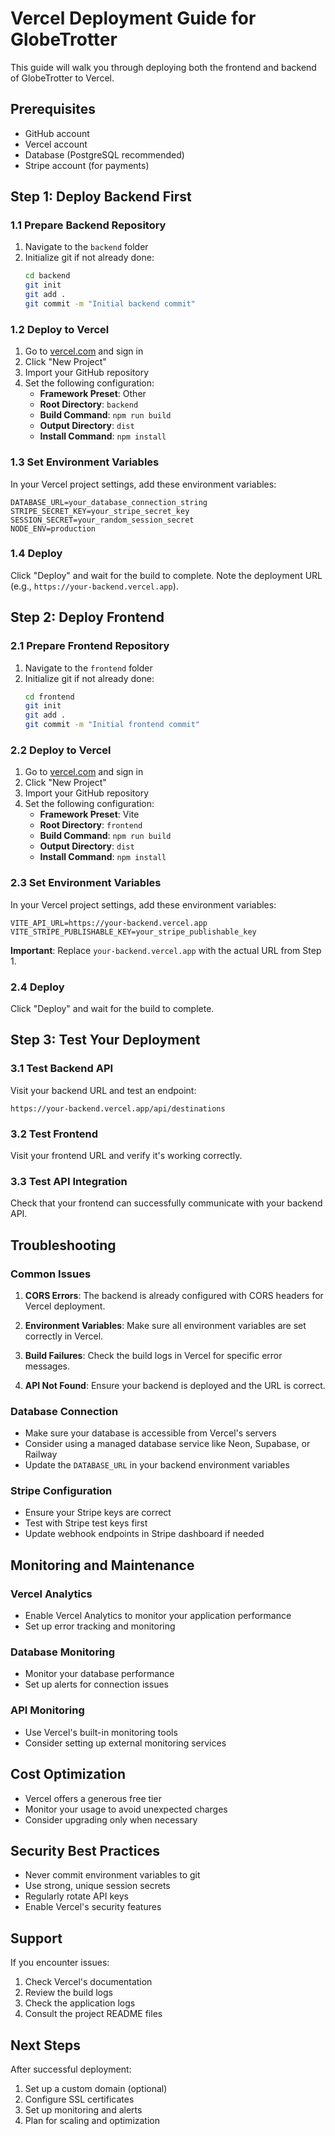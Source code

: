 # Vercel Deployment Guide for GlobeTrotter

This guide will walk you through deploying both the frontend and backend of GlobeTrotter to Vercel.

## Prerequisites

- GitHub account
- Vercel account
- Database (PostgreSQL recommended)
- Stripe account (for payments)

## Step 1: Deploy Backend First

### 1.1 Prepare Backend Repository
1. Navigate to the `backend` folder
2. Initialize git if not already done:
   ```bash
   cd backend
   git init
   git add .
   git commit -m "Initial backend commit"
   ```

### 1.2 Deploy to Vercel
1. Go to [vercel.com](https://vercel.com) and sign in
2. Click "New Project"
3. Import your GitHub repository
4. Set the following configuration:
   - **Framework Preset**: Other
   - **Root Directory**: `backend`
   - **Build Command**: `npm run build`
   - **Output Directory**: `dist`
   - **Install Command**: `npm install`

### 1.3 Set Environment Variables
In your Vercel project settings, add these environment variables:
```
DATABASE_URL=your_database_connection_string
STRIPE_SECRET_KEY=your_stripe_secret_key
SESSION_SECRET=your_random_session_secret
NODE_ENV=production
```

### 1.4 Deploy
Click "Deploy" and wait for the build to complete. Note the deployment URL (e.g., `https://your-backend.vercel.app`).

## Step 2: Deploy Frontend

### 2.1 Prepare Frontend Repository
1. Navigate to the `frontend` folder
2. Initialize git if not already done:
   ```bash
   cd frontend
   git init
   git add .
   git commit -m "Initial frontend commit"
   ```

### 2.2 Deploy to Vercel
1. Go to [vercel.com](https://vercel.com) and sign in
2. Click "New Project"
3. Import your GitHub repository
4. Set the following configuration:
   - **Framework Preset**: Vite
   - **Root Directory**: `frontend`
   - **Build Command**: `npm run build`
   - **Output Directory**: `dist`
   - **Install Command**: `npm install`

### 2.3 Set Environment Variables
In your Vercel project settings, add these environment variables:
```
VITE_API_URL=https://your-backend.vercel.app
VITE_STRIPE_PUBLISHABLE_KEY=your_stripe_publishable_key
```

**Important**: Replace `your-backend.vercel.app` with the actual URL from Step 1.

### 2.4 Deploy
Click "Deploy" and wait for the build to complete.

## Step 3: Test Your Deployment

### 3.1 Test Backend API
Visit your backend URL and test an endpoint:
```
https://your-backend.vercel.app/api/destinations
```

### 3.2 Test Frontend
Visit your frontend URL and verify it's working correctly.

### 3.3 Test API Integration
Check that your frontend can successfully communicate with your backend API.

## Troubleshooting

### Common Issues

1. **CORS Errors**: The backend is already configured with CORS headers for Vercel deployment.

2. **Environment Variables**: Make sure all environment variables are set correctly in Vercel.

3. **Build Failures**: Check the build logs in Vercel for specific error messages.

4. **API Not Found**: Ensure your backend is deployed and the URL is correct.

### Database Connection
- Make sure your database is accessible from Vercel's servers
- Consider using a managed database service like Neon, Supabase, or Railway
- Update the `DATABASE_URL` in your backend environment variables

### Stripe Configuration
- Ensure your Stripe keys are correct
- Test with Stripe test keys first
- Update webhook endpoints in Stripe dashboard if needed

## Monitoring and Maintenance

### Vercel Analytics
- Enable Vercel Analytics to monitor your application performance
- Set up error tracking and monitoring

### Database Monitoring
- Monitor your database performance
- Set up alerts for connection issues

### API Monitoring
- Use Vercel's built-in monitoring tools
- Consider setting up external monitoring services

## Cost Optimization

- Vercel offers a generous free tier
- Monitor your usage to avoid unexpected charges
- Consider upgrading only when necessary

## Security Best Practices

- Never commit environment variables to git
- Use strong, unique session secrets
- Regularly rotate API keys
- Enable Vercel's security features

## Support

If you encounter issues:
1. Check Vercel's documentation
2. Review the build logs
3. Check the application logs
4. Consult the project README files

## Next Steps

After successful deployment:
1. Set up a custom domain (optional)
2. Configure SSL certificates
3. Set up monitoring and alerts
4. Plan for scaling and optimization
